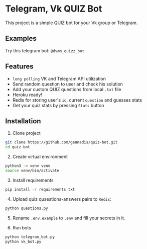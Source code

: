 # Telegram, Vk QUIZ Bot

This project is a simple QUIZ bot for your Vk group or Telegram.

## Examples
Try this telegram bot: `@dvmn_quizz_bot`

## Features
- `long polling` VK and Telegram API utilization
- Send random question to user and check his solution
- Add your custom QUIZ questions from local `.txt` file
- Heroku ready!
- Redis for storing user's `id`, current `question` and guesses stats
- Get your quiz stats by pressing `Stats` button

## Installation
1. Clone project
```bash
git clone https://github.com/gennadis/quiz-bot.git
cd quiz-bot
```

2. Create virtual environment
```bash
python3 -m venv venv
source venv/bin/activate
```

3. Install requirements
```bash
pip install -r requirements.txt
```

4. Upload quiz qusestions-answers pairs to `Redis`:
```bash
python questions.py
```

5. Rename `.env.example` to `.env` and fill your secrets in it.  

6. Run bots
```bash
python telegram_bot.py
python vk_bot.py
```
